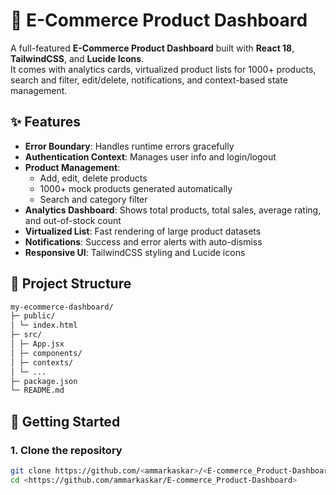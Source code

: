 # 🛒 E-Commerce Product Dashboard

A full-featured **E-Commerce Product Dashboard** built with **React 18**, **TailwindCSS**, and **Lucide Icons**.  
It comes with analytics cards, virtualized product lists for 1000+ products, search and filter, edit/delete, notifications, and context-based state management.

## ✨ Features
- **Error Boundary**: Handles runtime errors gracefully
- **Authentication Context**: Manages user info and login/logout
- **Product Management**:
  - Add, edit, delete products
  - 1000+ mock products generated automatically
  - Search and category filter
- **Analytics Dashboard**: Shows total products, total sales, average rating, and out-of-stock count
- **Virtualized List**: Fast rendering of large product datasets
- **Notifications**: Success and error alerts with auto-dismiss
- **Responsive UI**: TailwindCSS styling and Lucide icons

## 📂 Project Structure
```bash
my-ecommerce-dashboard/
├─ public/
│ └─ index.html
├─ src/
│ ├─ App.jsx 
│ ├─ components/
│ ├─ contexts/ 
│ └─ ...
├─ package.json
└─ README.md
```
## 🚀 Getting Started

### 1. Clone the repository
```bash
git clone https://github.com/<ammarkaskar>/<E-commerce_Product-Dashboard>.git
cd <https://github.com/ammarkaskar/E-commerce_Product-Dashboard>
```
